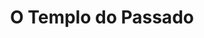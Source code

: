 ---
Numero: 85
title: O Templo do Passado
Autor: Stefan Wul
Co-autor: 
Ano-de-Publicacao: 1964
Titulo-original: Le Temple du Passé
Tradutor: André Varga
Co-tradutor: 
Ano-de-edicao: 1957
alias: Stefan-Wul
Autor2-alias: 
Tradutor1-alias: Andre-Varga
Tradutor2-alias: 
Titulo-link: 85-O-Templo-do-Passado
Capa: Lima de Freitas
pags: 149
Capa-link: Lima-de-Freitas
---